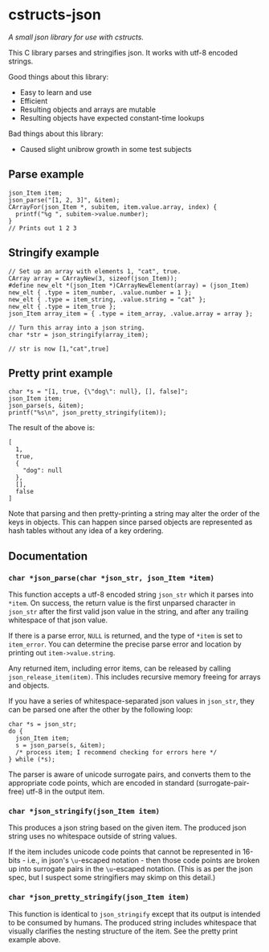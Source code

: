 # cstructs-json
*A small json library for use with cstructs.*

This C library parses and stringifies json.
It works with utf-8 encoded strings.

Good things about this library:

* Easy to learn and use
* Efficient
* Resulting objects and arrays are mutable
* Resulting objects have expected constant-time lookups

Bad things about this library:

* Caused slight unibrow growth in some test subjects

## Parse example

```
json_Item item;
json_parse("[1, 2, 3]", &item);
CArrayFor(json_Item *, subitem, item.value.array, index) {
  printf("%g ", subitem->value.number);
}
// Prints out 1 2 3
```

## Stringify example

```
// Set up an array with elements 1, "cat", true.
CArray array = CArrayNew(3, sizeof(json_Item));
#define new_elt *(json_Item *)CArrayNewElement(array) = (json_Item)
new_elt { .type = item_number, .value.number = 1 };
new_elt { .type = item_string, .value.string = "cat" };
new_elt { .type = item_true };
json_Item array_item = { .type = item_array, .value.array = array };

// Turn this array into a json string.
char *str = json_stringify(array_item);

// str is now [1,"cat",true]
```

## Pretty print example

```
char *s = "[1, true, {\"dog\": null}, [], false]";
json_Item item;
json_parse(s, &item);
printf("%s\n", json_pretty_stringify(item));
```

The result of the above is:
```
[
  1,
  true,
  {
    "dog": null
  },
  [],
  false
]
```

Note that parsing and then pretty-printing a string may alter the
order of the keys in objects. This can happen since parsed objects
are represented as hash tables without any idea of a key ordering.

## Documentation

### `char *json_parse(char *json_str, json_Item *item)`

This function accepts a utf-8 encoded string `json_str` which
it parses into `*item`.
On success, the return value is the first unparsed character in `json_str`
after the first valid json value in the string, and after any
trailing whitespace of that json value.

If there is a parse error, `NULL` is returned, and the type
of `*item` is set to `item_error`. You can determine the precise parse
error and location by printing out `item->value.string`.

Any returned item, including error items, can be released by calling
`json_release_item(item)`. This includes recursive memory freeing for
arrays and objects.

If you have a series of whitespace-separated json values in `json_str`,
they can be parsed one after the other by the following loop:

```
char *s = json_str;
do {
  json_Item item;
  s = json_parse(s, &item);
  /* process item; I recommend checking for errors here */
} while (*s);
```

The parser is aware of unicode surrogate pairs, and converts them
to the appropriate code points, which are encoded in standard
(surrogate-pair-free) utf-8 in the output item.

### `char *json_stringify(json_Item item)`

This produces a json string based on the given item.
The produced json string uses no whitespace outside of string values.

If the item includes unicode code points that cannot be represented
in 16-bits - i.e., in json's `\u`-escaped notation - then those code
points are broken up into surrogate pairs in the `\u`-escaped notation.
(This is as per the json spec, but I suspect some stringifiers may skimp on
  this detail.)

### `char *json_pretty_stringify(json_Item item)`

This function is identical to `json_stringify` except that its output
is intended to be consumed by humans. The produced string includes
whitespace that visually clarifies the nesting structure of the item.
See the pretty print example above.
